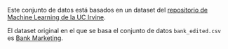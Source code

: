 Este conjunto de datos está basados en un dataset del [repositorio de Machine Learning de la UC Irvine](http://archive.ics.uci.edu/ml/datasets).

El dataset original en el que se basa el conjunto de datos `bank_edited.csv` es [Bank Marketing](http://archive.ics.uci.edu/ml/datasets/Bank+Marketing).
